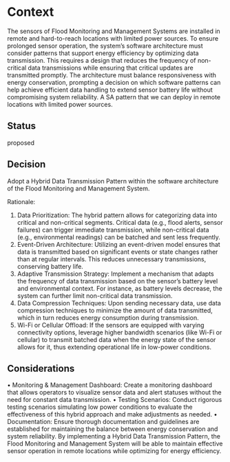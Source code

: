 # Context
 The sensors of Flood Monitoring and Management Systems are installed in remote and hard-to-reach locations with limited power sources. To ensure prolonged sensor operation, the system’s software architecture must consider patterns that support energy efficiency by optimizing data transmission. This requires a design that reduces the frequency of non-critical data transmissions while ensuring that critical updates are transmitted promptly. The architecture must balance responsiveness with energy conservation, prompting a decision on which software patterns can help achieve efficient data handling to extend sensor battery life without compromising system reliability. A SA pattern that we can deploy in remote locations with limited power sources.

## Status
proposed

## Decision
Adopt a Hybrid Data Transmission Pattern within the software architecture of the Flood Monitoring and Management System.

Rationale:
1.    Data Prioritization: The hybrid pattern allows for categorizing data into critical and non-critical segments. Critical data (e.g., flood alerts, sensor failures) can trigger immediate transmission, while non-critical data (e.g., environmental readings) can be batched and sent less frequently.
2.    Event-Driven Architecture: Utilizing an event-driven model ensures that data is transmitted based on significant events or state changes rather than at regular intervals. This reduces unnecessary transmissions, conserving battery life.
3.    Adaptive Transmission Strategy: Implement a mechanism that adapts the frequency of data transmission based on the sensor’s battery level and environmental context. For instance, as battery levels decrease, the system can further limit non-critical data transmission.
4.    Data Compression Techniques: Upon sending necessary data, use data compression techniques to minimize the amount of data transmitted, which in turn reduces energy consumption during transmission.
5.    Wi-Fi or Cellular Offload: If the sensors are equipped with varying connectivity options, leverage higher bandwidth scenarios (like Wi-Fi or cellular) to transmit batched data when the energy state of the sensor allows for it, thus extending operational life in low-power conditions.

## Considerations
•    Monitoring & Management Dashboard: Create a monitoring dashboard that allows operators to visualize sensor data and alert statuses without the need for constant data transmission.
•    Testing Scenarios: Conduct rigorous testing scenarios simulating low power conditions to evaluate the effectiveness of this hybrid approach and make adjustments as needed.
•    Documentation: Ensure thorough documentation and guidelines are established for maintaining the balance between energy conservation and system reliability.
By implementing a Hybrid Data Transmission Pattern, the Flood Monitoring and Management System will be able to maintain effective sensor operation in remote locations while optimizing for energy efficiency.





